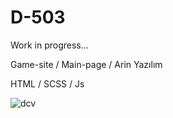 # D-503

Work in progress...

Game-site / Main-page / Arin Yazılım

HTML / SCSS / Js

![dcv](https://user-images.githubusercontent.com/61503554/114349890-859dee00-9b79-11eb-9367-13a81345d45f.jpg)

